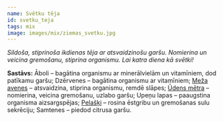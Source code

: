 ```yaml
---
name: Svētku tēja
id: svetku_teja
tags: mix
image: images/mix/ziemas_svetku.jpg
---
```

*Sildoša, stiprinoša ikdienas tēja ar atsvaidzinošu garšu. Nomierina un veicina gremošanu, stiprina organismu. Lai katra diena kā svētki!*

**Sastāvs:**
Āboli – bagātina organismu ar minerālvielām un vitamīniem, dod patīkamu garšu;
Dzērvenes – bagātina organismu ar vitamīniem;
<a href="https://www.danga.lv/mono/#meza_avenes">Meža avenes</a> – atsvaidzina, stiprina organismu, remdē slāpes;
<a href="https://www.danga.lv/mono/#udens_piparmetra">Ūdens mētra</a> – nomierina, veicina gremošanu, uzlabo garšu;
Upeņu lapas – paaugstina organisma aizsargspējas;
<a href="https://www.danga.lv/mono/#pelaski">Pelašķi</a> – rosina ēstgribu un gremošanas sulu sekrēciju;
Samtenes – piedod citrusa garšu.